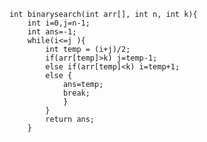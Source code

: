     int binarysearch(int arr[], int n, int k){
        int i=0,j=n-1;
        int ans=-1;
        while(i<=j ){
            int temp = (i+j)/2;
            if(arr[temp]>k) j=temp-1;
            else if(arr[temp]<k) i=temp+1;
            else {
                ans=temp;
                break;
                }
            }
            return ans;
        }